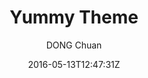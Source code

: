 ---
title: "Yummy Theme"
github: https://github.com/DONGChuan/Yummy-Jekyll
demo: http://dongchuan.github.io/
author: DONG Chuan
ssg:
  - Jekyll
cms:
  - No Cms
date: 2016-05-13T12:47:31Z
github_branch: master
description: "Yummy Jekyll Theme"
---